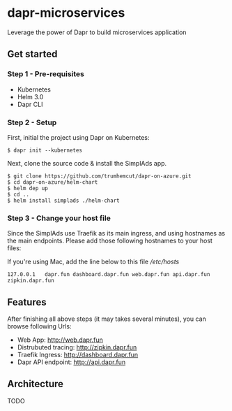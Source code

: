 # dapr-microservices

Leverage the power of Dapr to build microservices application

## Get started

### Step 1 - Pre-requisites

- Kubernetes
- Helm 3.0
- Dapr CLI

### Step 2 - Setup

First, initial the project using Dapr on Kubernetes:

```
$ dapr init --kubernetes
```

Next, clone the source code & install the SimplAds app.

```
$ git clone https://github.com/trumhemcut/dapr-on-azure.git
$ cd dapr-on-azure/helm-chart
$ helm dep up
$ cd ..
$ helm install simplads ./helm-chart

```

### Step 3 - Change your host file

Since the SimplAds use Traefik as its main ingress, and using hostnames as the main endpoints. Please add those following hostnames to your host files:

If you're using Mac, add the line below to this file _/etc/hosts_

```
127.0.0.1   dapr.fun dashboard.dapr.fun web.dapr.fun api.dapr.fun zipkin.dapr.fun
```

## Features

After finishing all above steps (it may takes several minutes), you can browse following Urls:

- Web App: http://web.dapr.fun
- Distrubuted tracing: http://zipkin.dapr.fun
- Traefik Ingress: http://dashboard.dapr.fun
- Dapr API endpoint: http://api.dapr.fun

## Architecture

TODO
